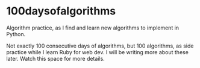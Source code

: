 # 100daysofalgorithms
Algorithm practice, as I find and learn new algorithms to implement in Python. 

Not exactly 100 consecutive days of algorithms, but 100 algorithms, as side practice while I learn Ruby for web dev. I will be writing more about these later. Watch this space for more details.
